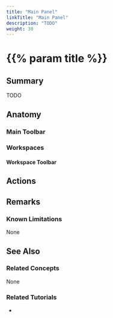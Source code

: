 ```yaml
---
title: "Main Panel"
linkTitle: "Main Panel"
description: "TODO"
weight: 30
---
```


# {{% param title %}}

## Summary

TODO

## Anatomy

### Main Toolbar

### Workspaces

#### Workspace Toolbar

## Actions

## Remarks

### Known Limitations

None

## See Also

### Related Concepts

None

### Related Tutorials

* 